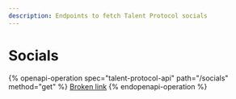 ```yaml
---
description: Endpoints to fetch Talent Protocol socials
---
```


# Socials

{% openapi-operation spec="talent-protocol-api" path="/socials" method="get" %}
[Broken link](broken-reference)
{% endopenapi-operation %}

